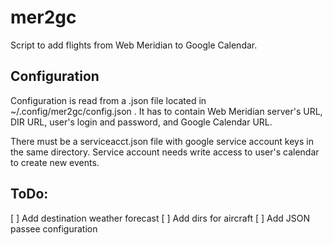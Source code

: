 # mer2gc

Script to add flights from Web Meridian to Google Calendar. 

## Configuration

Configuration is read from a .json file located in ~/.config/mer2gc/config.json .
It has to contain Web Meridian server's URL, DIR URL, user's login and password, and Google Calendar URL.

There must be a serviceacct.json file with google service account keys in the same directory.
Service account needs write access to user's calendar to create new events.

## ToDo:

[ ] Add destination weather forecast
[ ] Add dirs for aircraft
[ ] Add JSON passee configuration
